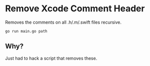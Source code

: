 
# Remove Xcode Comment Header
Removes the comments on all .h/.m/.swift files recursive.

`go run main.go path`

## Why?
Just had to hack a script that removes these.
